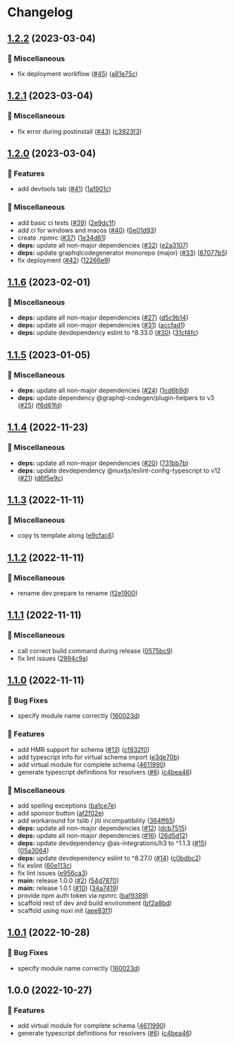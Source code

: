 # Changelog

## [1.2.2](https://github.com/tobiasdiez/nuxt-graphql-server/compare/v1.2.1...v1.2.2) (2023-03-04)

### 🧹 Miscellaneous

- fix deployment workflow ([#45](https://github.com/tobiasdiez/nuxt-graphql-server/issues/45)) ([a81e75c](https://github.com/tobiasdiez/nuxt-graphql-server/commit/a81e75c56591d46489c36727d8102b9bbcb8822b))

## [1.2.1](https://github.com/tobiasdiez/nuxt-graphql-server/compare/v1.2.0...v1.2.1) (2023-03-04)

### 🧹 Miscellaneous

- fix error during postinstall ([#43](https://github.com/tobiasdiez/nuxt-graphql-server/issues/43)) ([c3923f3](https://github.com/tobiasdiez/nuxt-graphql-server/commit/c3923f3290b6ec73db340418f551d34b84e8088e))

## [1.2.0](https://github.com/tobiasdiez/nuxt-graphql-server/compare/v1.1.6...v1.2.0) (2023-03-04)

### 🔖 Features

- add devtools tab ([#41](https://github.com/tobiasdiez/nuxt-graphql-server/issues/41)) ([1a1901c](https://github.com/tobiasdiez/nuxt-graphql-server/commit/1a1901cb414b7caa4447e036e4433080a04edd5c))

### 🧹 Miscellaneous

- add basic ci tests ([#39](https://github.com/tobiasdiez/nuxt-graphql-server/issues/39)) ([2e9dc1f](https://github.com/tobiasdiez/nuxt-graphql-server/commit/2e9dc1f6467411d8c0ba6954d7790bce9b53ae5c))
- add ci for windows and macos ([#40](https://github.com/tobiasdiez/nuxt-graphql-server/issues/40)) ([0e01d93](https://github.com/tobiasdiez/nuxt-graphql-server/commit/0e01d93c5ef9cc9a82c79b7184df6ff9bfbe4874))
- create .npmrc ([#37](https://github.com/tobiasdiez/nuxt-graphql-server/issues/37)) ([1e34d61](https://github.com/tobiasdiez/nuxt-graphql-server/commit/1e34d618af1f031edb3d10dd14579191590df64f))
- **deps:** update all non-major dependencies ([#32](https://github.com/tobiasdiez/nuxt-graphql-server/issues/32)) ([e2a3107](https://github.com/tobiasdiez/nuxt-graphql-server/commit/e2a31071f3b7fd5916e8521a79c60aacd9b00f30))
- **deps:** update graphqlcodegenerator monorepo (major) ([#33](https://github.com/tobiasdiez/nuxt-graphql-server/issues/33)) ([87077b5](https://github.com/tobiasdiez/nuxt-graphql-server/commit/87077b53d2b667585da53469f28fd71f9af13ac3))
- fix deployment ([#42](https://github.com/tobiasdiez/nuxt-graphql-server/issues/42)) ([12266e9](https://github.com/tobiasdiez/nuxt-graphql-server/commit/12266e90a2e064cdb00abc794ea0edb67158aefe))

## [1.1.6](https://github.com/tobiasdiez/nuxt-graphql-server/compare/v1.1.5...v1.1.6) (2023-02-01)

### 🧹 Miscellaneous

- **deps:** update all non-major dependencies ([#27](https://github.com/tobiasdiez/nuxt-graphql-server/issues/27)) ([d5c9b14](https://github.com/tobiasdiez/nuxt-graphql-server/commit/d5c9b14e87cf79515c87232858b2a9e993d966a5))
- **deps:** update all non-major dependencies ([#31](https://github.com/tobiasdiez/nuxt-graphql-server/issues/31)) ([accfad1](https://github.com/tobiasdiez/nuxt-graphql-server/commit/accfad15328d953661096e67f4683b47cbea9201))
- **deps:** update devdependency eslint to ^8.33.0 ([#30](https://github.com/tobiasdiez/nuxt-graphql-server/issues/30)) ([31cf4fc](https://github.com/tobiasdiez/nuxt-graphql-server/commit/31cf4fc074552cc229c936a5b17622f034225078))

## [1.1.5](https://github.com/tobiasdiez/nuxt-graphql-server/compare/v1.1.4...v1.1.5) (2023-01-05)

### 🧹 Miscellaneous

- **deps:** update all non-major dependencies ([#24](https://github.com/tobiasdiez/nuxt-graphql-server/issues/24)) ([1cd6b9d](https://github.com/tobiasdiez/nuxt-graphql-server/commit/1cd6b9d131cab47f30f5334615fd875f52b71017))
- **deps:** update dependency @graphql-codegen/plugin-helpers to v3 ([#25](https://github.com/tobiasdiez/nuxt-graphql-server/issues/25)) ([f6d61fd](https://github.com/tobiasdiez/nuxt-graphql-server/commit/f6d61fdb29841ac9ac0850d7c4551307f3f58b17))

## [1.1.4](https://github.com/tobiasdiez/nuxt-graphql-server/compare/v1.1.3...v1.1.4) (2022-11-23)

### 🧹 Miscellaneous

- **deps:** update all non-major dependencies ([#20](https://github.com/tobiasdiez/nuxt-graphql-server/issues/20)) ([731bb7b](https://github.com/tobiasdiez/nuxt-graphql-server/commit/731bb7b710ec4c3f143eb23f7130c16a08edeb09))
- **deps:** update devdependency @nuxtjs/eslint-config-typescript to v12 ([#21](https://github.com/tobiasdiez/nuxt-graphql-server/issues/21)) ([d6f5e9c](https://github.com/tobiasdiez/nuxt-graphql-server/commit/d6f5e9c17d1b799c9d2dac9ceb8db07691971c43))

## [1.1.3](https://github.com/tobiasdiez/nuxt-graphql-server/compare/v1.1.2...v1.1.3) (2022-11-11)

### 🧹 Miscellaneous

- copy ts template along ([e9cfac6](https://github.com/tobiasdiez/nuxt-graphql-server/commit/e9cfac6ba60be3cdd1840ac5b0c2a710a71e8d0a))

## [1.1.2](https://github.com/tobiasdiez/nuxt-graphql-server/compare/v1.1.1...v1.1.2) (2022-11-11)

### 🧹 Miscellaneous

- rename dev:prepare to rename ([f2e1900](https://github.com/tobiasdiez/nuxt-graphql-server/commit/f2e190011dcc68aecf4c242c56a00a21bb664fb0))

## [1.1.1](https://github.com/tobiasdiez/nuxt-graphql-server/compare/v1.1.0...v1.1.1) (2022-11-11)

### 🧹 Miscellaneous

- call correct build command during release ([0575bc9](https://github.com/tobiasdiez/nuxt-graphql-server/commit/0575bc9ab85ed2469451b408e6133f05e7ac0263))
- fix lint issues ([2994c9a](https://github.com/tobiasdiez/nuxt-graphql-server/commit/2994c9a1ade3a15509e28486a175c3e4c5c32c43))

## [1.1.0](https://github.com/tobiasdiez/nuxt-graphql-server/compare/v1.0.1...v1.1.0) (2022-11-11)

### 🐛 Bug Fixes

- specify module name correctly ([160023d](https://github.com/tobiasdiez/nuxt-graphql-server/commit/160023d2ec6e4a6d7e818274c799539c1b1718e6))

### 🔖 Features

- add HMR support for schema ([#13](https://github.com/tobiasdiez/nuxt-graphql-server/issues/13)) ([cf832f0](https://github.com/tobiasdiez/nuxt-graphql-server/commit/cf832f0568a6c8bfb5e76451252e446fdc701364))
- add typescript info for virtual schema import ([e3de70b](https://github.com/tobiasdiez/nuxt-graphql-server/commit/e3de70b7f92d9eac98ef7cd9cbe974475c0a3a6e))
- add virtual module for complete schema ([4611990](https://github.com/tobiasdiez/nuxt-graphql-server/commit/46119903f756bed39e58122e8715bd245e2c779b))
- generate typescript definitions for resolvers ([#6](https://github.com/tobiasdiez/nuxt-graphql-server/issues/6)) ([c4bea46](https://github.com/tobiasdiez/nuxt-graphql-server/commit/c4bea460359f65a80cfc061345d7b80bb0def6b1))

### 🧹 Miscellaneous

- add spelling exceptions ([ba1ce7e](https://github.com/tobiasdiez/nuxt-graphql-server/commit/ba1ce7e0a62f807e1479b3368188b442dc7172eb))
- add sponsor button ([af2f02e](https://github.com/tobiasdiez/nuxt-graphql-server/commit/af2f02e3762b25dc9dff8d2a7d1820ae72f8237f))
- add workaround for tslib / jiti incompatibility ([364ff65](https://github.com/tobiasdiez/nuxt-graphql-server/commit/364ff65c69808ea5c6380b5c75932df4a192672b))
- **deps:** update all non-major dependencies ([#12](https://github.com/tobiasdiez/nuxt-graphql-server/issues/12)) ([dcb7515](https://github.com/tobiasdiez/nuxt-graphql-server/commit/dcb7515897f256ba11fbda93598ebe3803e611dc))
- **deps:** update all non-major dependencies ([#16](https://github.com/tobiasdiez/nuxt-graphql-server/issues/16)) ([26d5d12](https://github.com/tobiasdiez/nuxt-graphql-server/commit/26d5d122d0c4a198d00faad41627678eb3dae467))
- **deps:** update devdependency @as-integrations/h3 to ^1.1.3 ([#15](https://github.com/tobiasdiez/nuxt-graphql-server/issues/15)) ([05a3064](https://github.com/tobiasdiez/nuxt-graphql-server/commit/05a30648146c074f2d59429a333ec7383b441414))
- **deps:** update devdependency eslint to ^8.27.0 ([#14](https://github.com/tobiasdiez/nuxt-graphql-server/issues/14)) ([c0bdbc2](https://github.com/tobiasdiez/nuxt-graphql-server/commit/c0bdbc2652f0838c02429f77fa94d4c1cb64f7d7))
- fix eslint ([60e113c](https://github.com/tobiasdiez/nuxt-graphql-server/commit/60e113ca2b4adf6d895d45f90939937835bf91c8))
- fix lint issues ([e956ca3](https://github.com/tobiasdiez/nuxt-graphql-server/commit/e956ca3a8c5e2b52dee56b6a9d0df9f285fbb16d))
- **main:** release 1.0.0 ([#2](https://github.com/tobiasdiez/nuxt-graphql-server/issues/2)) ([54d7870](https://github.com/tobiasdiez/nuxt-graphql-server/commit/54d7870b382f20df2bc14a98e46f533fc38c4489))
- **main:** release 1.0.1 ([#10](https://github.com/tobiasdiez/nuxt-graphql-server/issues/10)) ([34a7419](https://github.com/tobiasdiez/nuxt-graphql-server/commit/34a74196679034f2c7eb10aa3ca850a9e0b63d1e))
- provide npm auth token via npmrc ([baf9389](https://github.com/tobiasdiez/nuxt-graphql-server/commit/baf93893df758e9d35a830593db0e169859c511a))
- scaffold rest of dev and build environment ([bf2a8bd](https://github.com/tobiasdiez/nuxt-graphql-server/commit/bf2a8bdc4eaceebf858f81a54f0e45774cd78913))
- scaffold using nuxi init ([aee83f1](https://github.com/tobiasdiez/nuxt-graphql-server/commit/aee83f12fecf21951e9aff87190ee4771e9e7d29))

## [1.0.1](https://github.com/tobiasdiez/nuxt-graphql-server/compare/v1.0.0...v1.0.1) (2022-10-28)

### 🐛 Bug Fixes

- specify module name correctly ([160023d](https://github.com/tobiasdiez/nuxt-graphql-server/commit/160023d2ec6e4a6d7e818274c799539c1b1718e6))

## 1.0.0 (2022-10-27)

### 🔖 Features

- add virtual module for complete schema ([4611990](https://github.com/tobiasdiez/nuxt-graphql-server/commit/46119903f756bed39e58122e8715bd245e2c779b))
- generate typescript definitions for resolvers ([#6](https://github.com/tobiasdiez/nuxt-graphql-server/issues/6)) ([c4bea46](https://github.com/tobiasdiez/nuxt-graphql-server/commit/c4bea460359f65a80cfc061345d7b80bb0def6b1))
